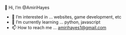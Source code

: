 👋 Hi, I’m @AmiriHayes

- 👀 I’m interested in ...
  websites, game development, etc
- 🌱 I’m currently learning ...
  python, javascript
- 📫 How to reach me ...
  amirihayes1@gmail.com

<!---
AmiriHayes/AmiriHayes is a ✨ special ✨ repository because its `README.md` (this file) appears on your GitHub profile.
You can click the Preview link to take a look at your changes.
--->
